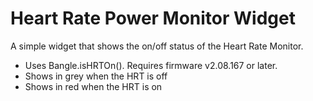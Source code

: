 # Heart Rate Power Monitor Widget

A simple widget that shows the on/off status of the Heart Rate
Monitor.

- Uses Bangle.isHRTOn(). Requires firmware v2.08.167 or later.
- Shows in grey when the HRT is off
- Shows in red when the HRT is on
